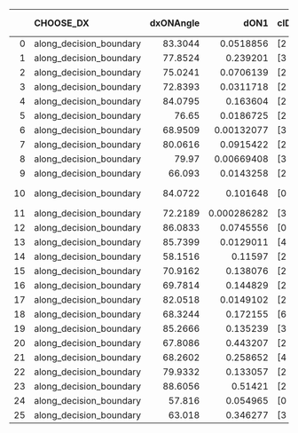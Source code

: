 |    | CHOOSE_DX               |   dxONAngle |        dON1 | cIDON1   |   dON_patch_1 |   nTON |         dON |   dxOFFAngle |       dOFF1 | cIDOFF1   |   dOFF_patch_1 |   nTOFF |        dOFF | SUCCESS   |   nExp |   dual_point_id |   subpoint_time_seconds |   total_execution_time |     logp |      dOFF/dON | Vote dOFF>dON   |
|---:|:------------------------|------------:|------------:|:---------|--------------:|-------:|------------:|-------------:|------------:|:----------|---------------:|--------:|------------:|:----------|-------:|----------------:|------------------------:|-----------------------:|---------:|--------------:|:----------------|
|  0 | along_decision_boundary |     83.3044 | 0.0518856   | [2 4]    |   0.0518856   |      1 | 0.0518856   |      87.3802 | 0.360414    | [2 4]     |    0.360414    |       1 | 0.360414    | True      |      1 |               1 |                1.59634  |                1.9683  |  0       |   6.94632     | True            |
|  1 | along_decision_boundary |     77.8524 | 0.239201    | [3 6]    |   0.239201    |      1 | 0.239201    |      80.3612 | 0.485962    | [3 6]     |    0.485962    |       1 | 0.485962    | True      |      2 |               2 |                4.71167  |                6.68861 | -0.5     |   2.03161     | True            |
|  2 | along_decision_boundary |     75.0241 | 0.0706139   | [2 3]    |   0.0706139   |      1 | 0.0706139   |      69.6312 | 0.177176    | [2 3]     |    0.177176    |       1 | 0.177176    | True      |      3 |               3 |                2.74238  |                9.43599 | -1       |   2.50908     | True            |
|  3 | along_decision_boundary |     72.8393 | 0.0311718   | [2 3]    |   0.0311718   |      1 | 0.0311718   |      67.0596 | 0.171729    | [2 3]     |    0.171729    |       1 | 0.171729    | True      |      4 |               4 |                2.57988  |               12.0209  | -1.5     |   5.5091      | True            |
|  4 | along_decision_boundary |     84.0795 | 0.163604    | [2 5]    |   0.163604    |      1 | 0.163604    |      73.1307 | 0.0468901   | [2 5]     |    0.0468901   |       1 | 0.0468901   | False     |      5 |               6 |                1.68226  |               13.7548  | -2       |   0.286607    | False           |
|  5 | along_decision_boundary |     76.65   | 0.0186725   | [2 4]    |   0.0186725   |      1 | 0.0186725   |      72.8843 | 0.0213216   | [2 4]     |    0.0213216   |       1 | 0.0213216   | True      |      6 |               7 |                1.35253  |               15.1133  | -0.9     |   1.14187     | True            |
|  6 | along_decision_boundary |     68.9509 | 0.00132077  | [3 7]    |   0.00132077  |      1 | 0.00132077  |      81.0335 | 0.174314    | [3 7]     |    0.174314    |       1 | 0.174314    | True      |      7 |               9 |                2.16811  |               22.0915  | -1.33333 | 131.979       | True            |
|  7 | along_decision_boundary |     80.0616 | 0.0915422   | [2 6]    |   0.0915422   |      1 | 0.0915422   |      82.4823 | 0.0990486   | [2 6]     |    0.0990486   |       1 | 0.0990486   | True      |      8 |              10 |                3.71899  |               25.818   | -1.78571 |   1.082       | True            |
|  8 | along_decision_boundary |     79.97   | 0.00669408  | [3 4]    |   0.00669408  |      1 | 0.00669408  |      73.8999 | 0.205861    | [3 4]     |    0.205861    |       1 | 0.205861    | True      |      9 |              11 |                3.78062  |               29.6066  | -2.25    |  30.7527      | True            |
|  9 | along_decision_boundary |     66.093  | 0.0143258   | [2 8]    |   0.0143258   |      1 | 0.0143258   |      68.1461 | 0.07953     | [2 8]     |    0.07953     |       1 | 0.07953     | True      |     10 |              12 |                1.52621  |               31.141   | -2.72222 |   5.55153     | True            |
| 10 | along_decision_boundary |     84.0722 | 0.101648    | [0 9]    |   0.101648    |      1 | 0.101648    |      75.651  | 2.74526e-06 | [0 9]     |    2.74526e-06 |       1 | 2.74526e-06 | False     |     11 |              14 |                1.48132  |               35.0098  | -3.2     |   2.70075e-05 | False           |
| 11 | along_decision_boundary |     72.2189 | 0.000286282 | [3 6]    |   0.000286282 |      1 | 0.000286282 |      68.1004 | 0.27577     | [3 6]     |    0.27577     |       1 | 0.27577     | True      |     12 |              18 |                2.41006  |               37.5372  | -2.22727 | 963.284       | True            |
| 12 | along_decision_boundary |     86.0833 | 0.0745556   | [0 1]    |   0.0745556   |      1 | 0.0745556   |      84.8528 | 0.198355    | [0 1]     |    0.198355    |       1 | 0.198355    | True      |     13 |              19 |                2.7442   |               40.2894  | -2.66667 |   2.6605      | True            |
| 13 | along_decision_boundary |     85.7399 | 0.0129011   | [4 6]    |   0.0129011   |      1 | 0.0129011   |      81.3095 | 0.0195137   | [4 6]     |    0.0195137   |       1 | 0.0195137   | True      |     14 |              20 |                1.49884  |               41.7932  | -3.11538 |   1.51256     | True            |
| 14 | along_decision_boundary |     58.1516 | 0.11597     | [2 4]    |   0.11597     |      1 | 0.11597     |      63.7181 | 0.11395     | [2 4]     |    0.11395     |       1 | 0.11395     | False     |     15 |              21 |                2.49191  |               44.2931  | -3.57143 |   0.982582    | False           |
| 15 | along_decision_boundary |     70.9162 | 0.138076    | [2 6]    |   0.138076    |      1 | 0.138076    |      82.3222 | 0.405554    | [2 6]     |    0.405554    |       1 | 0.405554    | True      |     16 |              22 |                2.62611  |               46.9273  | -2.7     |   2.93718     | True            |
| 16 | along_decision_boundary |     69.7814 | 0.144829    | [2 4]    |   0.144829    |      1 | 0.144829    |      72.1279 | 0.980896    | [2 4]     |    0.980896    |       1 | 0.980896    | True      |     17 |              23 |                3.69324  |               50.6285  | -3.125   |   6.77281     | True            |
| 17 | along_decision_boundary |     82.0518 | 0.0149102   | [2 3]    |   0.0149102   |      1 | 0.0149102   |      70.5163 | 0.0226134   | [2 3]     |    0.0226134   |       1 | 0.0226134   | True      |     18 |              24 |                0.981166 |               51.6178  | -3.55882 |   1.51664     | True            |
| 18 | along_decision_boundary |     68.3244 | 0.172155    | [6 9]    |   0.172155    |      1 | 0.172155    |      74.8661 | 0.0194852   | [6 9]     |    0.0194852   |       1 | 0.0194852   | False     |     19 |              25 |                2.39639  |               54.0211  | -4       |   0.113185    | False           |
| 19 | along_decision_boundary |     85.2666 | 0.135239    | [3 4]    |   0.135239    |      1 | 0.135239    |      83.6635 | 0.182765    | [3 4]     |    0.182765    |       1 | 0.182765    | True      |     20 |              28 |                3.6766   |               60.5754  | -3.18421 |   1.35143     | True            |
| 20 | along_decision_boundary |     67.8086 | 0.443207    | [2 7]    |   0.443207    |      1 | 0.443207    |      66.8946 | 0.223616    | [2 7]     |    0.223616    |       1 | 0.223616    | False     |     21 |              30 |                2.78451  |               67.7571  | -3.6     |   0.504541    | False           |
| 21 | along_decision_boundary |     68.2602 | 0.258652    | [4 6]    |   0.258652    |      1 | 0.258652    |      71.6665 | 0.379393    | [4 6]     |    0.379393    |       1 | 0.379393    | True      |     22 |              33 |                5.58297  |               76.1592  | -2.88095 |   1.46681     | True            |
| 22 | along_decision_boundary |     79.9332 | 0.133057    | [2 4]    |   0.133057    |      1 | 0.133057    |      80.2622 | 0.618781    | [2 4]     |    0.618781    |       1 | 0.618781    | True      |     23 |              34 |                2.929    |               79.0931  | -3.27273 |   4.65048     | True            |
| 23 | along_decision_boundary |     88.6056 | 0.51421     | [2 4]    |   0.51421     |      1 | 0.51421     |      74.3328 | 0.0111434   | [2 4]     |    0.0111434   |       1 | 0.0111434   | False     |     24 |              36 |                3.68888  |               82.8302  | -3.67391 |   0.021671    | False           |
| 24 | along_decision_boundary |     57.816  | 0.054965    | [0 1]    |   0.054965    |      1 | 0.054965    |      62.6243 | 0.379968    | [0 1]     |    0.379968    |       1 | 0.379968    | True      |     25 |              38 |                4.16975  |               89.7873  | -3       |   6.9129      | True            |
| 25 | along_decision_boundary |     63.018  | 0.346277    | [3 6]    |   0.346277    |      1 | 0.346277    |      72.3558 | 0.532797    | [3 6]     |    0.532797    |       1 | 0.532797    | True      |     26 |              39 |                7.05203  |               96.8474  | -3.38    |   1.53865     | True            |